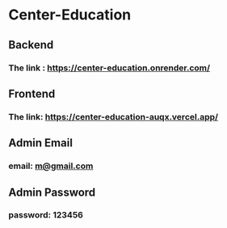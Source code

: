 # Center-Education
## Backend
### The link : https://center-education.onrender.com/

## Frontend
### The link: https://center-education-auqx.vercel.app/

## Admin Email
### email: m@gmail.com

## Admin Password
### password: 123456
